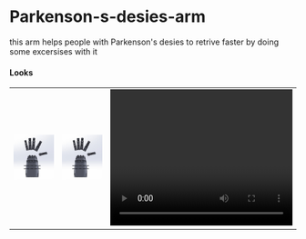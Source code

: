 # Parkenson-s-desies-arm
this arm helps people with Parkenson's desies to retrive faster by doing some excersises with it 

#### Looks

<table>
  <tr>
      <td><img src="./Looks/img1.jpg" alt="Image 1"></td>
      <td><img src="./Looks/img1.jpg" alt="Image 2"></td>
    <td><video width="320" height="240" controls> <source src="./Looks/vid1.mp4" type="video/mp4"> </video></td>
  </tr>
</table>
